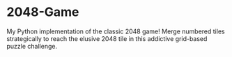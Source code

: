 # 2048-Game
My Python implementation of the classic 2048 game! Merge numbered tiles strategically to reach the elusive 2048 tile in this addictive grid-based puzzle challenge.

